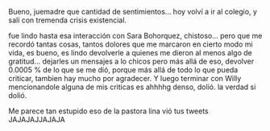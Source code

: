 Bueno, juemadre que cantidad de sentimientos... hoy volví a ir al colegio, y salí con tremenda crisis existencial.

fue lindo hasta esa interacción con Sara Bohorquez, chistoso... pero que me recordó tantas cosas, tantos dolores que me marcaron en cierto modo mi vida, es bueno, es lindo devolverle a quienes me dieron al menos algo de gratitud... dejarles un mensajes a lo chicos pero más allá de eso, devolver 0.0005 % de lo que se me dió, porque más allá de todo lo que pueda criticar, tambien hay mucho por agradecer. Y luego terminar con Willy mencionandole alguna de mis criticas es ahhhhg denso, dolió. la verdad si dolió.

Me parece tan estupido eso de la pastora lina vió tus tweets JAJAJAJJAJAJA 